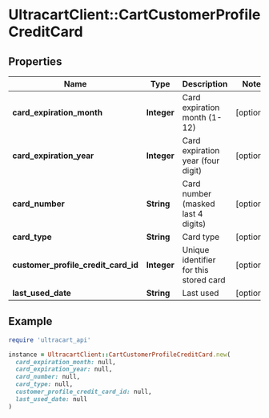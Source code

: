 # UltracartClient::CartCustomerProfileCreditCard

## Properties

| Name | Type | Description | Notes |
| ---- | ---- | ----------- | ----- |
| **card_expiration_month** | **Integer** | Card expiration month (1-12) | [optional] |
| **card_expiration_year** | **Integer** | Card expiration year (four digit) | [optional] |
| **card_number** | **String** | Card number (masked last 4 digits) | [optional] |
| **card_type** | **String** | Card type | [optional] |
| **customer_profile_credit_card_id** | **Integer** | Unique identifier for this stored card | [optional] |
| **last_used_date** | **String** | Last used | [optional] |

## Example

```ruby
require 'ultracart_api'

instance = UltracartClient::CartCustomerProfileCreditCard.new(
  card_expiration_month: null,
  card_expiration_year: null,
  card_number: null,
  card_type: null,
  customer_profile_credit_card_id: null,
  last_used_date: null
)
```

